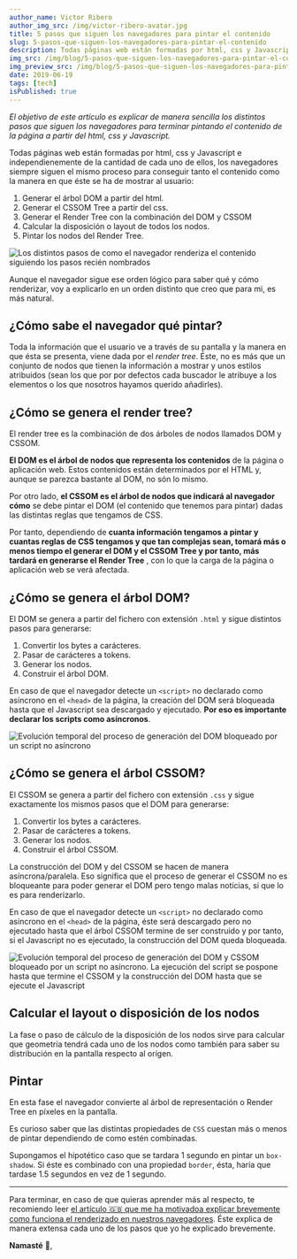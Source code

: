 ```yaml
---
author_name: Victor Ribero
author_img_src: /img/victor-ribero-avatar.jpg
title: 5 pasos que siguen los navegadores para pintar el contenido
slug: 5-pasos-que-siguen-los-navegadores-para-pintar-el-contenido
description: Todas páginas web están formadas por html, css y Javascript pero, ¿Sabes como el navegador trata cada uno de ellos y que pasos sigue para saber que contenido renderizar?
img_src: /img/blog/5-pasos-que-siguen-los-navegadores-para-pintar-el-contenido/5-pasos-que-siguen-los-navegadores-para-pintar-el-contenido.jpg
img_preview_src: /img/blog/5-pasos-que-siguen-los-navegadores-para-pintar-el-contenido/5-pasos-que-siguen-los-navegadores-para-pintar-el-contenido-preview.jpg
date: 2019-06-19
tags: [tech]
isPublished: true
---
```


*El objetivo de este artículo es explicar de manera sencilla los distintos pasos que siguen los navegadores para terminar pintando el contenido de la página a partir del html, css y Javascript.*

Todas páginas web están formadas por html, css y Javascript e independienemente de la cantidad de cada uno de ellos, los navegadores siempre siguen el mismo proceso para conseguir tanto el contenido como la manera en que éste se ha de mostrar al usuario:

1. Generar el árbol DOM a partir del html.
2. Generar el CSSOM Tree a partir del css.
3. Generar el Render Tree con la combinación del DOM y CSSOM
4. Calcular la disposición o layout de todos los nodos.
5. Pintar los nodos del Render Tree.

![Los distintos pasos de como el navegador renderiza el contenido siguiendo los pasos recién nombrados](/img/blog/5-pasos-que-siguen-los-navegadores-para-pintar-el-contenido/5-pasos-que-siguen-los-navegadores-para-pintar-el-contenido-1.png)

Aunque el navegador sigue ese orden lógico para saber qué y cómo renderizar, voy a explicarlo en un orden distinto que creo que para mi, es más natural.

## ¿Cómo sabe el navegador qué pintar?

Toda la información que el usuario ve a través de su pantalla y la manera en que ésta se presenta, viene dada por el *render tree*. Éste, no es más que un conjunto de nodos que tienen la información a mostrar y unos estilos atribuidos (sean los que por por defectos cada buscador le atribuye a los elementos o los que nosotros hayamos querido añadirles).

## ¿Cómo se genera el render tree?

El render tree es la combinación de dos árboles de nodos llamados DOM y CSSOM.

**El DOM es el árbol de nodos que representa los contenidos** de la página o aplicación web. Estos contenidos están determinados por el HTML y, aunque se parezca bastante al DOM, no són lo mismo.

Por otro lado, **el CSSOM es el árbol de nodos que indicará al navegador cómo** se debe pintar el DOM (el contenido que tenemos para pintar) dadas las distintas reglas que tengamos de CSS.

Por tanto, dependiendo de **cuanta información tengamos a pintar y cuantas reglas de CSS tengamos y que tan complejas sean, tomará más o menos tiempo el generar el DOM y el CSSOM Tree y por tanto, más tardará en generarse el Render Tree** , con lo que la carga de la página o aplicación web se verá afectada.


## ¿Cómo se genera el árbol DOM?

El DOM se genera a partir del fichero con extensión `.html` y sigue distintos pasos para generarse:

1. Convertir los bytes a carácteres.
2. Pasar de carácteres a tokens.
3. Generar los nodos.
4. Construir el árbol DOM.

En caso de que el navegador detecte un `<script>` no declarado como asíncrono en el `<head>` de la página, la creación del DOM será bloqueada hasta que el Javascript sea descargado y ejecutado. **Por eso es importante declarar los scripts como asíncronos**.

![Evolución temporal del proceso de generación del DOM bloqueado por un script no asíncrono](/img/blog/5-pasos-que-siguen-los-navegadores-para-pintar-el-contenido/5-pasos-que-siguen-los-navegadores-para-pintar-el-contenido-2.png)

## ¿Cómo se genera el árbol CSSOM?

El CSSOM se genera a partir del fichero con extensión `.css` y sigue exactamente los mismos pasos que el DOM para generarse:

1. Convertir los bytes a carácteres.
2. Pasar de carácteres a tokens.
3. Generar los nodos.
4. Construir el árbol CSSOM.

La construcción del DOM y del CSSOM se hacen de manera asíncrona/paralela. Eso significa que el proceso de generar el CSSOM no es bloqueante para poder generar el DOM pero tengo malas notícias, si que lo es para renderizarlo.

En caso de que el navegador detecte un `<script>` no declarado como asíncrono en el  `<head>` de la página, éste será descargado pero no ejecutado hasta que el árbol CSSOM termine de ser construido y por tanto, si el Javascript no es ejecutado, la construcción del DOM queda bloqueada.

![Evolución temporal del proceso de generación del DOM y CSSOM bloqueado por un script no asíncrono. La ejecución del script se pospone hasta que termine el CSSOM y la construcción del DOM hasta que se ejecute el Javascript](/img/blog/5-pasos-que-siguen-los-navegadores-para-pintar-el-contenido/5-pasos-que-siguen-los-navegadores-para-pintar-el-contenido-3.png)


## Calcular el layout o disposición de los nodos

La fase o paso de cálculo de la disposición de los nodos sirve para calcular que geometría tendrá cada uno de los nodos como también para saber su distribución en la pantalla respecto al orígen.

## Pintar

En esta fase el navegador convierte al árbol de representación o Render Tree en píxeles en la pantalla.

Es curioso saber que las distintas propiedades de `CSS` cuestan más o menos de pintar dependiendo de como estén combinadas.

Supongamos el hipotético caso que se tardara 1 segundo en pintar un `box-shadow`. Si éste es combinado con una propiedad `border`, ésta, haría que tardase 1.5 segundos en vez de 1 segundo.

<hr/>

Para terminar, en caso de que quieras aprender más al respecto, te recomiendo leer [el artículo 🇬🇧 que me ha motivadoa explicar brevemente como funciona el renderizado en nuestros navegadores](https://codeburst.io/how-browsers-work-6350a4234634). Éste explica de manera extensa cada uno de los pasos que yo he explicado brevemente.



**Namasté** 🙏,